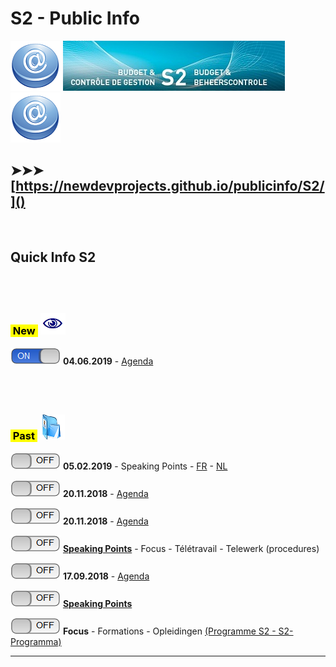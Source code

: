 <link rel="stylesheet" href="S2.css">

# S2 - Public Info

![](at.png) ![](header.jpg) ![](at.png)

## &#10148;&#10148;&#10148; [https://newdevprojects.github.io/publicinfo/S2/]()

&nbsp;

## Quick Info S2

## &nbsp;

### <mark>&nbsp;New&nbsp;</mark> ![](next.png)

![](on.png) **04.06.2019** - [Agenda](20190604_Agenda.md)

## &nbsp;

### <mark>&nbsp;Past&nbsp;</mark> ![](arch.png) 

![](off.png) **05.02.2019** - Speaking Points - [FR](20190205_FR.md) - [NL](20190205_NL.md)  


![](off.png) **20.11.2018** - [Agenda](20190205_Agenda.png)  

![](off.png) **20.11.2018** - [Agenda](20181120_Agenda.png)  

![](off.png) [**Speaking Points**](20181120_SpPts.md) - Focus - Télétravail - Telewerk (procedures)

![](off.png) **17.09.2018** - [Agenda](Invit_Uitnod.png)  

![](off.png) [**Speaking Points**](20180917_SpPts.md)

![](off.png) **Focus** - Formations - Opleidingen [(Programme S2 - S2-Programma)](S2_GOP_2019-23.pdf)

---


